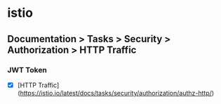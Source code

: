 # istio
## Documentation > Tasks > Security > Authorization > HTTP Traffic
### JWT Token

- [X] [HTTP Traffic] (https://istio.io/latest/docs/tasks/security/authorization/authz-http/)